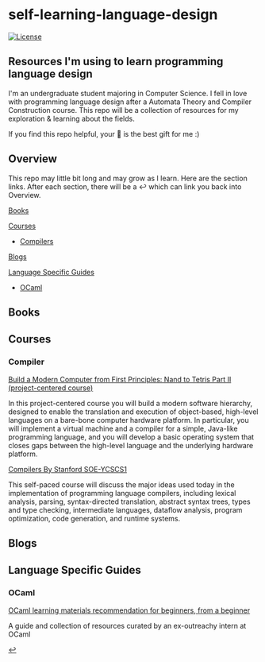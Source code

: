 # self-learning-language-design

[![License](https://img.shields.io/badge/license-MIT%202-green.svg)](https://www.apache.org/licenses/LICENSE-2.0)

## Resources I'm using to learn programming language design

I'm an undergraduate student majoring in Computer Science. I fell in love with programming language design after a Automata Theory and Compiler Construction course. This repo will be a collection of resources for my exploration & learning about the fields.

If you find this repo helpful, your 🌟 is the best gift for me :)

## Overview

This repo may little bit long and may grow as I learn. Here are the section links. After each section, there will be a ↩ which can link you back into Overview.

[Books](#books)

[Courses](#courses)

- [Compilers](#compilers)

[Blogs](#blogs)

[Language Specific Guides](#language-specific-guides)

- [OCaml](#ocaml)

## Books

## Courses

### Compiler

[Build a Modern Computer from First Principles: Nand to Tetris Part II (project-centered course)](https://www.coursera.org/learn/nand2tetris2)

In this project-centered course you will build a modern software hierarchy, designed to enable the translation and execution of object-based, high-level languages on a bare-bone computer hardware platform. In particular, you will implement a virtual machine and a compiler for a simple, Java-like programming language, and you will develop a basic operating system that closes gaps between the high-level language and the underlying hardware platform.

[ Compilers By Stanford SOE-YCSCS1 ](https://online.stanford.edu/courses/soe-ycscs1-compilers)

This self-paced course will discuss the major ideas used today in the implementation of programming language compilers, including lexical analysis, parsing, syntax-directed translation, abstract syntax trees, types and type checking, intermediate languages, dataflow analysis, program optimization, code generation, and runtime systems.


## Blogs

## Language Specific Guides

### OCaml

[OCaml learning materials recommendation for beginners, from a beginner](https://jiaek.wordpress.com/2022/05/29/ocaml-learning-materials-for-beginners-from-a-beginner/)

A guide and collection of resources curated by an ex-outreachy intern at OCaml

[↩](#overview)
